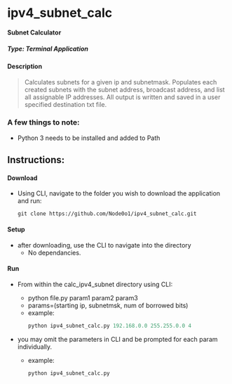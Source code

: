 # ipv4_subnet_calc
**Subnet Calculator**
##### *Type: Terminal Application*

#### Description
> Calculates subnets for a given ip and subnetmask.
> Populates each created subnets with the subnet address, broadcast address, and list all assignable IP addresses.
> All output is written and saved in a user specified destination txt file.

### A few things to note:
- Python 3 needs to be installed and added to Path

## **Instructions:**
#### **Download**
- Using CLI, navigate to the folder you wish to download the application and run:
  ```console
  git clone https://github.com/Node0o1/ipv4_subnet_calc.git
  ```

#### **Setup**
- after downloading, use the CLI to navigate into the directory
  - No dependancies.

#### **Run**
  - From within the calc_ipv4_subnet directory using CLI:
    - python file.py param1 param2 param3
    - params=(starting ip, subnetmsk, num of borrowed bits)
    - example: 
      ```py
      python ipv4_subnet_calc.py 192.168.0.0 255.255.0.0 4
      ```

  - you may omit the parameters in CLI and be prompted for each param individually.
    - example:
      ```py
      python ipv4_subnet_calc.py
      ```
